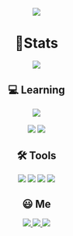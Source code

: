 <p align="center">
<img src="https://capsule-render.vercel.app/api?type=waving&reversal=true&color=timeGradient&height=300&section=header&text=HyeChang😊%20&fontSize=90"/>
<div align="center">
  <h1>🦈Stats</h1>
  <p align="center">
  <a href="https://github.com/Tmdhoon2/github-readme-stats">
<img src="https://github-readme-stats.vercel.app/api?username=ejong2&show_icons=true&theme=jolly">
    
  </a>
  </p>

  ## <b> 💻 Learning</b>
<img src="https://github-readme-stats.vercel.app/api/top-langs/?username=ejong2&layout=compact"/>
<br></br>
<img src="https://img.shields.io/badge/C-A8B9CC?style=flat-square&logo=C&logoColor=white"/>
<img src="https://img.shields.io/badge/Python-d6912d?style=flat-square&logo=Python&logoColor=Blue"/>


## <b> 🛠 Tools</b>
<img src="https://img.shields.io/badge/MySql-d6912d?style=flat-square&logo=MySql&logoColor=white"/>  
<img src="https://img.shields.io/badge/Visual Studio-5C2D91?style=flat-square&logo=Visual Studio&logoColor=white"/>  
<img src="https://img.shields.io/badge/Notion-000000?style=flat-square&logo=Notion&logoColor=white"/>  
<img src="https://img.shields.io/badge/UnrealEngine-000000?style=flat-square&logo=UnrealEngine&logoColor=white"/>  


## <b> 😃 Me</b>
 <a href="https://velog.io/@enamu"> 
    <img src="https://img.shields.io/badge/ejong2-1FBF90?style=flat-square&logo=velog&logoColor=white"/>
 </a>
  <a href="https://www.notion.so/enamu-namu/like-a-Tree-c65455f2d11d4767ae9de0a060a72334"> 
    <img src="https://img.shields.io/badge/ejong2-000000?style=flat-square&logo=notion&logoColor=white"/>
 </a>
<img src="https://img.shields.io/badge/guyus5594@gmail.com-EA4335?style=flat-square&logo=gmail&logoColor=white"/>
</div>
